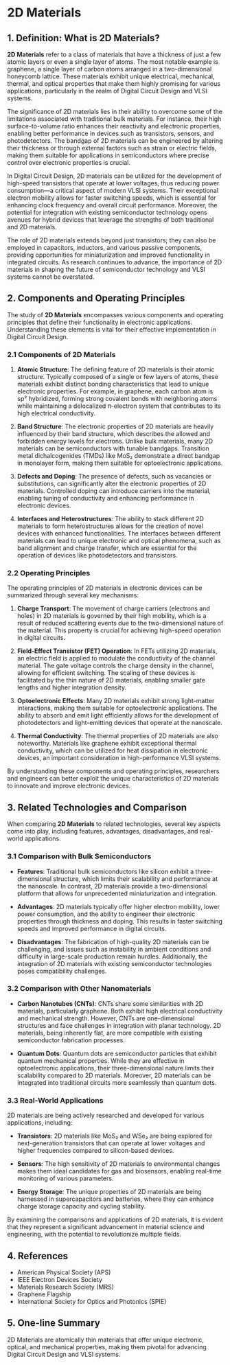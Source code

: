 # 2D Materials

## 1. Definition: What is **2D Materials**?

**2D Materials** refer to a class of materials that have a thickness of just a few atomic layers or even a single layer of atoms. The most notable example is graphene, a single layer of carbon atoms arranged in a two-dimensional honeycomb lattice. These materials exhibit unique electrical, mechanical, thermal, and optical properties that make them highly promising for various applications, particularly in the realm of Digital Circuit Design and VLSI systems.

The significance of 2D materials lies in their ability to overcome some of the limitations associated with traditional bulk materials. For instance, their high surface-to-volume ratio enhances their reactivity and electronic properties, enabling better performance in devices such as transistors, sensors, and photodetectors. The bandgap of 2D materials can be engineered by altering their thickness or through external factors such as strain or electric fields, making them suitable for applications in semiconductors where precise control over electronic properties is crucial.

In Digital Circuit Design, 2D materials can be utilized for the development of high-speed transistors that operate at lower voltages, thus reducing power consumption—a critical aspect of modern VLSI systems. Their exceptional electron mobility allows for faster switching speeds, which is essential for enhancing clock frequency and overall circuit performance. Moreover, the potential for integration with existing semiconductor technology opens avenues for hybrid devices that leverage the strengths of both traditional and 2D materials.

The role of 2D materials extends beyond just transistors; they can also be employed in capacitors, inductors, and various passive components, providing opportunities for miniaturization and improved functionality in integrated circuits. As research continues to advance, the importance of 2D materials in shaping the future of semiconductor technology and VLSI systems cannot be overstated.

## 2. Components and Operating Principles

The study of **2D Materials** encompasses various components and operating principles that define their functionality in electronic applications. Understanding these elements is vital for their effective implementation in Digital Circuit Design.

### 2.1 Components of 2D Materials

1. **Atomic Structure**: The defining feature of 2D materials is their atomic structure. Typically composed of a single or few layers of atoms, these materials exhibit distinct bonding characteristics that lead to unique electronic properties. For example, in graphene, each carbon atom is sp² hybridized, forming strong covalent bonds with neighboring atoms while maintaining a delocalized π-electron system that contributes to its high electrical conductivity.

2. **Band Structure**: The electronic properties of 2D materials are heavily influenced by their band structure, which describes the allowed and forbidden energy levels for electrons. Unlike bulk materials, many 2D materials can be semiconductors with tunable bandgaps. Transition metal dichalcogenides (TMDs) like MoS₂ demonstrate a direct bandgap in monolayer form, making them suitable for optoelectronic applications.

3. **Defects and Doping**: The presence of defects, such as vacancies or substitutions, can significantly alter the electronic properties of 2D materials. Controlled doping can introduce carriers into the material, enabling tuning of conductivity and enhancing performance in electronic devices.

4. **Interfaces and Heterostructures**: The ability to stack different 2D materials to form heterostructures allows for the creation of novel devices with enhanced functionalities. The interfaces between different materials can lead to unique electronic and optical phenomena, such as band alignment and charge transfer, which are essential for the operation of devices like photodetectors and transistors.

### 2.2 Operating Principles

The operating principles of 2D materials in electronic devices can be summarized through several key mechanisms:

1. **Charge Transport**: The movement of charge carriers (electrons and holes) in 2D materials is governed by their high mobility, which is a result of reduced scattering events due to the two-dimensional nature of the material. This property is crucial for achieving high-speed operation in digital circuits.

2. **Field-Effect Transistor (FET) Operation**: In FETs utilizing 2D materials, an electric field is applied to modulate the conductivity of the channel material. The gate voltage controls the charge density in the channel, allowing for efficient switching. The scaling of these devices is facilitated by the thin nature of 2D materials, enabling smaller gate lengths and higher integration density.

3. **Optoelectronic Effects**: Many 2D materials exhibit strong light-matter interactions, making them suitable for optoelectronic applications. The ability to absorb and emit light efficiently allows for the development of photodetectors and light-emitting devices that operate at the nanoscale.

4. **Thermal Conductivity**: The thermal properties of 2D materials are also noteworthy. Materials like graphene exhibit exceptional thermal conductivity, which can be utilized for heat dissipation in electronic devices, an important consideration in high-performance VLSI systems.

By understanding these components and operating principles, researchers and engineers can better exploit the unique characteristics of 2D materials to innovate and improve electronic devices.

## 3. Related Technologies and Comparison

When comparing **2D Materials** to related technologies, several key aspects come into play, including features, advantages, disadvantages, and real-world applications.

### 3.1 Comparison with Bulk Semiconductors

- **Features**: Traditional bulk semiconductors like silicon exhibit a three-dimensional structure, which limits their scalability and performance at the nanoscale. In contrast, 2D materials provide a two-dimensional platform that allows for unprecedented miniaturization and integration.

- **Advantages**: 2D materials typically offer higher electron mobility, lower power consumption, and the ability to engineer their electronic properties through thickness and doping. This results in faster switching speeds and improved performance in digital circuits.

- **Disadvantages**: The fabrication of high-quality 2D materials can be challenging, and issues such as instability in ambient conditions and difficulty in large-scale production remain hurdles. Additionally, the integration of 2D materials with existing semiconductor technologies poses compatibility challenges.

### 3.2 Comparison with Other Nanomaterials

- **Carbon Nanotubes (CNTs)**: CNTs share some similarities with 2D materials, particularly graphene. Both exhibit high electrical conductivity and mechanical strength. However, CNTs are one-dimensional structures and face challenges in integration with planar technology. 2D materials, being inherently flat, are more compatible with existing semiconductor fabrication processes.

- **Quantum Dots**: Quantum dots are semiconductor particles that exhibit quantum mechanical properties. While they are effective in optoelectronic applications, their three-dimensional nature limits their scalability compared to 2D materials. Moreover, 2D materials can be integrated into traditional circuits more seamlessly than quantum dots.

### 3.3 Real-World Applications

2D materials are being actively researched and developed for various applications, including:

- **Transistors**: 2D materials like MoS₂ and WSe₂ are being explored for next-generation transistors that can operate at lower voltages and higher frequencies compared to silicon-based devices.

- **Sensors**: The high sensitivity of 2D materials to environmental changes makes them ideal candidates for gas and biosensors, enabling real-time monitoring of various parameters.

- **Energy Storage**: The unique properties of 2D materials are being harnessed in supercapacitors and batteries, where they can enhance charge storage capacity and cycling stability.

By examining the comparisons and applications of 2D materials, it is evident that they represent a significant advancement in material science and engineering, with the potential to revolutionize multiple fields.

## 4. References

- American Physical Society (APS)
- IEEE Electron Devices Society
- Materials Research Society (MRS)
- Graphene Flagship
- International Society for Optics and Photonics (SPIE)

## 5. One-line Summary

2D Materials are atomically thin materials that offer unique electronic, optical, and mechanical properties, making them pivotal for advancing Digital Circuit Design and VLSI systems.